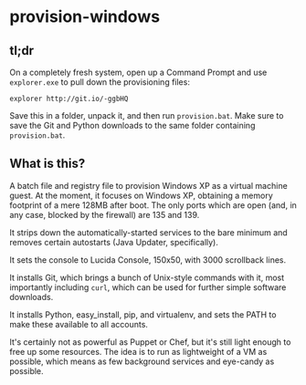 provision-windows
=================

tl;dr
-----

On a completely fresh system, open up a Command Prompt and use `explorer.exe` to pull down the provisioning files:

    explorer http://git.io/-ggbHQ
    
Save this in a folder, unpack it, and then run `provision.bat`. Make sure to save the Git and Python downloads to the same folder containing `provision.bat`. 

What is this?
-------------

A batch file and registry file to provision Windows XP as a virtual machine guest. At the moment, it focuses on Windows XP, obtaining a memory footprint of a mere 128MB after boot. The only ports which are open (and, in any case, blocked by the firewall) are 135 and 139. 

It strips down the automatically-started services to the bare minimum and removes certain autostarts (Java Updater, specifically).

It sets the console to Lucida Console, 150x50, with 3000 scrollback lines.

It installs Git, which brings a bunch of Unix-style commands with it, most importantly including `curl`, which can be used for further simple software downloads.

It installs Python, easy_install, pip, and virtualenv, and sets the PATH to make these available to all accounts.

It's certainly not as powerful as Puppet or Chef, but it's still light enough to free up some resources. The idea is to run as lightweight of a VM as possible, which means as few background services and eye-candy as possible.
